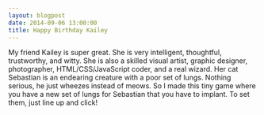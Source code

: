 ```yaml
---
layout: blogpost
date: 2014-09-06 13:00:00
title: Happy Birthday Kailey
---
```


My friend Kailey is super great. She is very intelligent, thoughtful, trustworthy, and witty. She is also a skilled visual artist, graphic designer, photographer, HTML/CSS/JavaScript coder, and a real wizard. Her cat Sebastian is an endearing creature with a poor set of lungs. Nothing serious, he just wheezes instead of meows. So I made this tiny game where you have a new set of lungs for Sebastian that you have to implant. To set them, just line up and click!

<canvas data-processing-sources="/Scripts/KaileyCat.pde"></canvas>